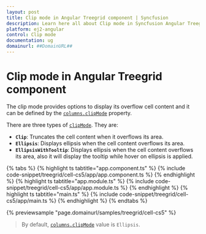```yaml
---
layout: post
title: Clip mode in Angular Treegrid component | Syncfusion
description: Learn here all about Clip mode in Syncfusion Angular Treegrid component of Syncfusion Essential JS 2 and more.
platform: ej2-angular
control: Clip mode 
documentation: ug
domainurl: ##DomainURL##
---
```


# Clip mode in Angular Treegrid component

The clip mode provides options to display its overflow cell content and it can be defined by the [`columns.clipMode`](https://ej2.syncfusion.com/angular/documentation/api/treegrid/column/#clipmode) property.

There are three types of [`clipMode`](https://ej2.syncfusion.com/angular/documentation/api/treegrid/column/#clipmode). They are:

* **`Clip`**: Truncates the cell content when it overflows its area.
* **`Ellipsis`**: Displays ellipsis when the cell content overflows its area.
* **`EllipsisWithTooltip`**: Displays ellipsis when the cell content overflows its area, also it will display the tooltip while hover on ellipsis is applied.

{% tabs %}
{% highlight ts tabtitle="app.component.ts" %}
{% include code-snippet/treegrid/cell-cs5/app/app.component.ts %}
{% endhighlight %}
{% highlight ts tabtitle="app.module.ts" %}
{% include code-snippet/treegrid/cell-cs5/app/app.module.ts %}
{% endhighlight %}
{% highlight ts tabtitle="main.ts" %}
{% include code-snippet/treegrid/cell-cs5/app/main.ts %}
{% endhighlight %}
{% endtabs %}
  
{% previewsample "page.domainurl/samples/treegrid/cell-cs5" %}

>By default, [`columns.clipMode`](https://ej2.syncfusion.com/angular/documentation/api/treegrid/column/#clipmode) value is `Ellipsis`.